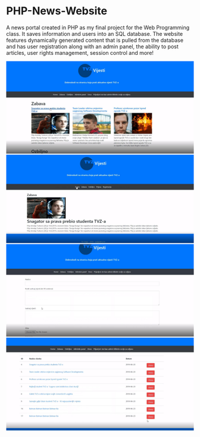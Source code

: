 # PHP-News-Website

A news portal created in PHP as my final project for the Web Programming class. It saves information and users into an SQL database. The website features dynamically generated content that is pulled from the database and has user registration along with an admin panel, the ability to post articles, user rights management, session control and more!

![](site1.JPG)
![](site2.JPG)
![](site3.JPG)
![](site4.JPG)
